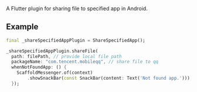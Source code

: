 A Flutter plugin for sharing file to specified app in Android.

## Example
```dart
final _shareSpecifiedAppPlugin = ShareSpecifiedApp();

_shareSpecifiedAppPlugin.shareFile(
  path: filePath, // provide local file path
  packageName: "com.tencent.mobileqq", // share file to qq
  whenNotFoundApp: () {
    ScaffoldMessenger.of(context)
        .showSnackBar(const SnackBar(content: Text('Not found app.')));
  });
```